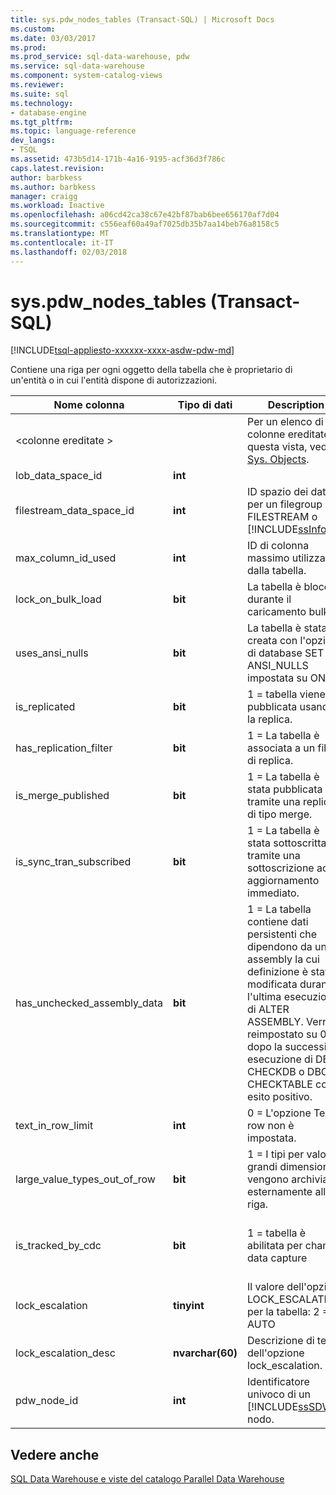 ```yaml
---
title: sys.pdw_nodes_tables (Transact-SQL) | Microsoft Docs
ms.custom: 
ms.date: 03/03/2017
ms.prod: 
ms.prod_service: sql-data-warehouse, pdw
ms.service: sql-data-warehouse
ms.component: system-catalog-views
ms.reviewer: 
ms.suite: sql
ms.technology:
- database-engine
ms.tgt_pltfrm: 
ms.topic: language-reference
dev_langs:
- TSQL
ms.assetid: 473b5d14-171b-4a16-9195-acf36d3f786c
caps.latest.revision: 
author: barbkess
ms.author: barbkess
manager: craigg
ms.workload: Inactive
ms.openlocfilehash: a06cd42ca38c67e42bf87bab6bee656170af7d04
ms.sourcegitcommit: c556eaf60a49af7025db35b7aa14beb76a8158c5
ms.translationtype: MT
ms.contentlocale: it-IT
ms.lasthandoff: 02/03/2018
---
```

# <a name="syspdwnodestables-transact-sql"></a>sys.pdw_nodes_tables (Transact-SQL)
[!INCLUDE[tsql-appliesto-xxxxxx-xxxx-asdw-pdw-md](../../includes/tsql-appliesto-xxxxxx-xxxx-asdw-pdw-md.md)]

  Contiene una riga per ogni oggetto della tabella che è proprietario di un'entità o in cui l'entità dispone di autorizzazioni.  
  
|Nome colonna|Tipo di dati|Description|Intervallo|  
|-----------------|---------------|-----------------|-----------|  
|\<colonne ereditate >||Per un elenco di colonne ereditate da questa vista, vedere [Sys. Objects](http://msdn.microsoft.com/en-us/c36fa71e-549a-4533-a6cd-1314d26f533f).||  
|lob_data_space_id|**int**||Sempre 0.|  
|filestream_data_space_id|**int**|ID spazio dei dati per un filegroup FILESTREAM o [!INCLUDE[ssInfoNA](../../includes/ssinfona-md.md)]|NULL|  
|max_column_id_used|**int**|ID di colonna massimo utilizzato dalla tabella.||  
|lock_on_bulk_load|**bit**|La tabella è bloccata durante il caricamento bulk.|TBD|  
|uses_ansi_nulls|**bit**|La tabella è stata creata con l'opzione di database SET ANSI_NULLS impostata su ON.|1|  
|is_replicated|**bit**|1 = tabella viene pubblicata usando la replica.|0; replica non è supportata.|  
|has_replication_filter|**bit**|1 = La tabella è associata a un filtro di replica.|0|  
|is_merge_published|**bit**|1 = La tabella è stata pubblicata tramite una replica di tipo merge.|0; non è supportato.|  
|is_sync_tran_subscribed|**bit**|1 = La tabella è stata sottoscritta tramite una sottoscrizione ad aggiornamento immediato.|0; non è supportato.|  
|has_unchecked_assembly_data|**bit**|1 = La tabella contiene dati persistenti che dipendono da un assembly la cui definizione è stata modificata durante l'ultima esecuzione di ALTER ASSEMBLY. Verrà reimpostato su 0 dopo la successiva esecuzione di DBCC CHECKDB o DBCC CHECKTABLE con esito positivo.|0; Nessun supporto CLR.|  
|text_in_row_limit|**int**|0 = L'opzione Text in row non è impostata.|Sempre 0.|  
|large_value_types_out_of_row|**bit**|1 = I tipi per valori di grandi dimensioni vengono archiviati esternamente alla riga.|Sempre 0.|  
|is_tracked_by_cdc|**bit**|1 = tabella è abilitata per change data capture|Restituisce sempre 0; Nessun supporto di CDC.|  
|lock_escalation|**tinyint**|Il valore dell'opzione LOCK_ESCALATION per la tabella: 2 = AUTO|Sempre 2.|  
|lock_escalation_desc|**nvarchar(60)**|Descrizione di testo dell'opzione lock_escalation.|Sempre ꞌAUTOꞌ.|  
|pdw_node_id|**int**|Identificatore univoco di un [!INCLUDE[ssSDW](../../includes/sssdw-md.md)] nodo.|NOT NULL|  
  
## <a name="see-also"></a>Vedere anche  
 [SQL Data Warehouse e viste del catalogo Parallel Data Warehouse](../../relational-databases/system-catalog-views/sql-data-warehouse-and-parallel-data-warehouse-catalog-views.md)  
  
  
